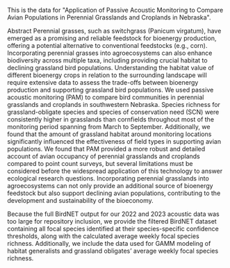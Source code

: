 This is the data for "Application of Passive Acoustic Monitoring to Compare Avian Populations in Perennial Grasslands and Croplands in Nebraska". 

Abstract
Perennial grasses, such as switchgrass (Panicum virgatum), have emerged as a promising and reliable feedstock for bioenergy production, offering a potential alternative to conventional feedstocks (e.g., corn). Incorporating perennial grasses into agroecosystems can also enhance biodiversity across multiple taxa, including providing crucial habitat to declining grassland bird populations. Understanding the habitat value of different bioenergy crops in relation to the surrounding landscape will require extensive data to assess the trade-offs between bioenergy production and supporting grassland bird populations. We used passive acoustic monitoring (PAM) to compare bird communities in perennial grasslands and croplands in southwestern Nebraska. Species richness for grassland-obligate species and species of conservation need (SCN) were consistently higher in grasslands than cornfields throughout most of the monitoring period spanning from March to September. Additionally, we found that the amount of grassland habitat around monitoring locations significantly influenced the effectiveness of field types in supporting avian populations. We found that PAM provided a more robust and detailed account of avian occupancy of perennial grasslands and croplands compared to point count surveys, but several limitations must be considered before the widespread application of this technology to answer ecological research questions. Incorporating perennial grasslands into agroecosystems can not only provide an additional source of bioenergy feedstock but also support declining avian populations, contributing to the development and sustainability of the bioeconomy.

Because the full BirdNET output for our 2022 and 2023 acoustic data was too large for repository inclusion, we provide the filtered BirdNET dataset containing all focal species identified at their species-specific confidence thresholds, along with the calculated average weekly focal species richness. Additionally, we include the data used for GAMM modeling of habitat generalists and grassland obligates’ average weekly focal species richness.
